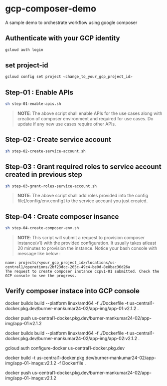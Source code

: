 # gcp-composer-demo
A sample demo to orchestrate workflow using google composer


## Authenticate with your GCP identity
```bash
gcloud auth login
```
## set project-id
```bash
gcloud config set project <change_to_your_gcp_project_id>
``````
## Step-01 : Enable APIs
```bash
sh step-01-enable-apis.sh
```
> **NOTE**: The above script shall enable APIs for the use cases along with creation of composer environment and required for use cases. Do update if any new use cases require other APIs.


## Step-02 : Create service account
```bash
sh step-02-create-service-account.sh
```

## Step-03 : Grant required roles to service account created in previous step
```bash
sh step-03-grant-roles-service-account.sh
```
> **NOTE**: The above script shall add roles provided into the config file[/config/env.config] to the service account you just created.


## Step-04 : Create composer insance
```bash
sh step-04-create-composer-env.sh
```
> **NOTE**: This script will submit a request to provision composer instance(v1) with the provided configuration. It usually takes atleast 20 minutes to provision the instance.
Notice your bash console with message like below :
```
name: projects/<your_gcp_project_id>/locations/us-central1/operations/2bf23dcc-265c-49c4-be0d-8e8bac36d26a
The request to create composer instance ccpv1-01 submitted. Check the GCP console to see the progress.
```

## Verify composer instace into GCP console



docker buildx build --platform linux/amd64 -f ./Dockerfile -t us-central1-docker.pkg.dev/burner-mankumar24-02/app-img/app-01:v2.1.2 .

docker push us-central1-docker.pkg.dev/burner-mankumar24-02/app-img/app-01:v2.1.2

docker buildx build --platform linux/amd64 -f ./Dockerfile -t us-central1-docker.pkg.dev/burner-mankumar24-02/app-img/app-02:v2.1.2 .



gcloud auth configure-docker us-central1-docker.pkg.dev

docker build -t us-central1-docker.pkg.dev/burner-mankumar24-02/app-img/app-01-image:v2.1.2 -f Dockerfile .

docker push us-central1-docker.pkg.dev/burner-mankumar24-02/app-img/app-01-image:v2.1.2